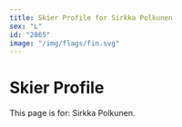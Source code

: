 ```yaml
---
title: Skier Profile for Sirkka Polkunen
sex: "L"
id: "2865"
image: "/img/flags/fin.svg" 
---
```


# Skier Profile

This page is for: Sirkka Polkunen.
    